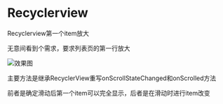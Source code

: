 # Recyclerview
Recyclerview第一个item放大

无意间看到个需求，要求列表页的第一行放大


![效果图](https://oscimg.oschina.net/oscnet/d31be238843a20559e2ca2304d35d23c3c3.jpg)


主要方法是继承RecyclerView重写onScrollStateChanged和onScrolled方法

前者是确定滑动后第一个item可以完全显示，后者是在滑动时进行item改变




